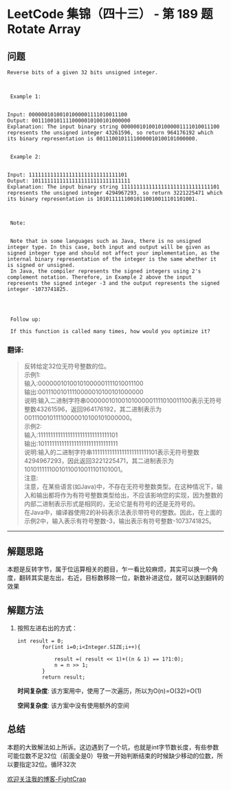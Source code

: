 # LeetCode 集锦（四十三） - 第 189 题 Rotate Array

## 问题

```
Reverse bits of a given 32 bits unsigned integer. 



 Example 1: 


Input: 00000010100101000001111010011100
Output: 00111001011110000010100101000000
Explanation: The input binary string 00000010100101000001111010011100 represents the unsigned integer 43261596, so return 964176192 which its binary representation is 00111001011110000010100101000000.


 Example 2: 


Input: 11111111111111111111111111111101
Output: 10111111111111111111111111111111
Explanation: The input binary string 11111111111111111111111111111101 represents the unsigned integer 4294967293, so return 3221225471 which its binary representation is 10101111110010110010011101101001. 



 Note: 


 Note that in some languages such as Java, there is no unsigned integer type. In this case, both input and output will be given as signed integer type and should not affect your implementation, as the internal binary representation of the integer is the same whether it is signed or unsigned. 
 In Java, the compiler represents the signed integers using 2's complement notation. Therefore, in Example 2 above the input represents the signed integer -3 and the output represents the signed integer -1073741825. 




 Follow up: 

 If this function is called many times, how would you optimize it? 

```

### 翻译:
>反转给定32位无符号整数的位。  
>示例1:  
>输入:00000010100101000001111010011100  
>输出:00111001011110000010100101000000  
>说明:输入二进制字符串00000010100101000001111010011100表示无符号整数43261596，返回964176192，其二进制表示为00111001011110000010100101000000。  
>示例2:  
>输入:11111111111111111111111111111101  
>输出:10111111111111111111111111111111  
>说明:输入的二进制字符串11111111111111111111111101表示无符号整数4294967293，因此返回3221225471，其二进制表示为10101111110010110010011101101001。  
>注意:  
>注意，在某些语言(如Java)中，不存在无符号整数类型。在这种情况下，输入和输出都将作为有符号整数类型给出，不应该影响您的实现，因为整数的内部二进制表示形式是相同的，无论它是有符号的还是无符号的。  
>在Java中，编译器使用2的补码表示法表示带符号的整数。因此，在上面的示例2中，输入表示有符号整数-3，输出表示有符号整数-1073741825。  

---

## 解题思路

本题是反转字节，属于位运算相关的题目，乍一看比较麻烦，其实可以换一个角度，翻转其实是左出，右近，目标数移除一位，新数补进这位，就可以达到翻转的效果

## 解题方法

1. 按照左进右出的方式：

   ```
   int result = 0;
           for(int i=0;i<Integer.SIZE;i++){
   
               result =( result << 1)+((n & 1) == 1?1:0);
               n = n >> 1;
           }
           return result;
   ```

   **时间复杂度**:
   该方案用中，使用了一次遍历，所以为O(n)=O(32)=O(1)

   **空间复杂度**:
   该方案中没有使用额外的空间

## 总结

本题的大致解法如上所诉。这边遇到了一个坑，也就是int字节数长度，有些参数可能位数不足32位（前面全是0）导致一开始判断结束的时候缺少移动的位数，所以要指定32位。循环32次

[欢迎关注我的博客-FightCrap](https://fightcrap.github.io/)
